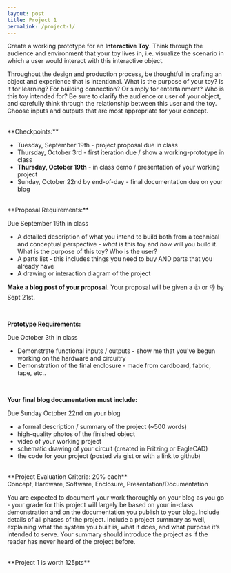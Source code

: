 ```yaml
---
layout: post
title: Project 1
permalink: /project-1/
---
```


Create a working prototype for an **Interactive Toy**. Think through the audience and environment that your toy lives in, i.e. visualize the scenario in which a user would interact with this interactive object.

Throughout the design and production process, be thoughtful in crafting an object and experience that is intentional. What is the purpose of your toy? Is it for learning? For building connection? Or simply for entertainment? Who is this toy intended for? Be sure to clarify the audience or user of your object, and carefully think through the relationship between this user and the toy. Choose inputs and outputs that are most appropriate for your concept.


<br>
**Checkpoints:**

- Tuesday, September 19th - project proposal due in class
- Thursday, October 3rd - first iteration due / show a working-prototype in class
- **Thursday, October 19th** - in class demo / presentation of your working project
- Sunday, October 22nd by end-of-day - final documentation due on your blog

<br>
**Proposal Requirements:**

<span class="highlight">Due September 19th in class</span>

- A detailed description of what you intend to build both from a technical and conceptual perspective - *what* is this toy and *how* will you build it. What is the purpose of this toy? Who is the user?
- A parts list - this includes things you need to buy AND parts that you already have
- A drawing or interaction diagram of the project

**Make a blog post of your proposal.** Your proposal will be given a 👍 or 👎 by Sept 21st.

<br>

**Prototype Requirements:**

<span class="highlight">Due October 3th in class</span>

- Demonstrate functional inputs / outputs - show me that you've begun working on the hardware and circuitry
- Demonstration of the final enclosure - made from cardboard, fabric, tape, etc..

<br>

**Your final blog documentation must include:**

<span class="highlight">Due Sunday October 22nd on your blog</span>

+ a formal description / summary of the project (~500 words)
+ high-quality photos of the finished object
+ video of your working project
+ schematic drawing of your circuit (created in Fritzing or EagleCAD)
+ the code for your project (posted via gist or with a link to github)

<br>
**Project Evaluation Criteria: 20% each** <br>
Concept, Hardware, Software, Enclosure, Presentation/Documentation <br>

You are expected to document your work thoroughly on your blog as you go - your grade for this project will largely be based on your in-class demonstration and on the documentation you publish to your blog. Include details of all phases of the project. Include a project summary as well, explaining what the system you built is, what it does, and what purpose it’s intended to serve. Your summary should introduce the project as if the reader has never heard of the project before.

<br>
**Project 1 is worth 125pts**
